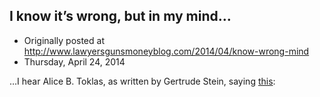 ## I know it’s wrong, but in my mind…

 * Originally posted at http://www.lawyersgunsmoneyblog.com/2014/04/know-wrong-mind
 * Thursday, April 24, 2014

…I hear Alice B. Toklas, as written by Gertrude Stein, saying [this](http://www.rawstory.com/rs/2014/04/24/veterans-cemetery-wont-allow-the-ashes-of-a-couple-old-lesbians-to-be-buried-together/):